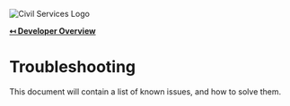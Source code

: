 ![Civil Services Logo](https://cdn.civil.services/common/github-logo.png "Civil Services Logo")

**[↤ Developer Overview](../README.md)**

Troubleshooting
===

This document will contain a list of known issues, and how to solve them.
